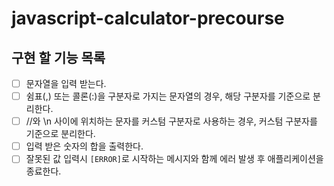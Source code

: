 # javascript-calculator-precourse

## 구현 할 기능 목록
- [ ] 문자열을 입력 받는다.
- [ ] 쉼표(,) 또는 콜론(:)을 구분자로 가지는 문자열의 경우, 해당 구분자를 기준으로 분리한다.
- [ ] //와 \n 사이에 위치하는 문자를 커스텀 구분자로 사용하는 경우, 커스텀 구분자를 기준으로 분리한다.
- [ ] 입력 받은 숫자의 합을 출력한다.
- [ ] 잘못된 값 입력시 `[ERROR]`로 시작하는 메시지와 함께 에러 발생 후 애플리케이션을 종료한다.
